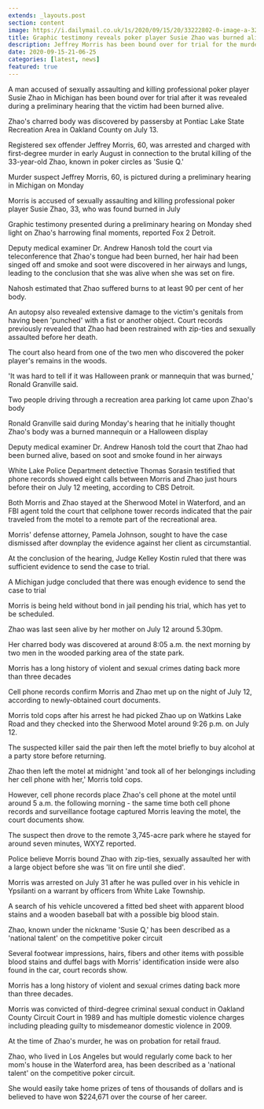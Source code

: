 ```yaml
---
extends: _layouts.post
section: content
image: https://i.dailymail.co.uk/1s/2020/09/15/20/33222802-0-image-a-32_1600198369593.jpg 
title: Graphic testimony reveals poker player Susie Zhao was burned alive after being sexually assaulted 
description: Jeffrey Morris has been bound over for trial for the murder of Susie Zhao, 33, in Michigan, after testimony revealed on Monday that the professional poker player had been burned alive. 
date: 2020-09-15-21-06-25 
categories: [latest, news] 
featured: true 
--- 
```

A man accused of sexually assaulting and killing professional poker player Susie Zhao in Michigan has been bound over for trial after it was revealed during a preliminary hearing that the victim had been burned alive.

Zhao's charred body was discovered by passersby at Pontiac Lake State Recreation Area in Oakland County on July 13.

Registered sex offender Jeffrey Morris, 60, was arrested and charged with first-degree murder in early August in connection to the brutal killing of the 33-year-old Zhao, known in poker circles as 'Susie Q.' 

Murder suspect Jeffrey Morris, 60, is pictured during a preliminary hearing in Michigan on Monday 

Morris is accused of sexually assaulting and killing professional poker player Susie Zhao, 33, who was found burned in July 

Graphic testimony presented during a preliminary hearing on Monday shed light on Zhao's harrowing final moments, reported Fox 2 Detroit. 

Deputy medical examiner Dr. Andrew Hanosh told the court via teleconference that Zhao's tongue had been burned, her hair had been singed off and smoke and soot were discovered in her airways and lungs, leading to the conclusion that she was alive when she was set on fire.

Nahosh estimated that Zhao suffered burns to at least 90 per cent of her body.

An autopsy also revealed extensive damage to the victim's genitals from having been 'punched' with a fist or another object. Court records previously revealed that Zhao had been restrained with zip-ties and sexually assaulted before her death.

The court also heard from one of the two men who discovered the poker player's remains in the woods.

'It was hard to tell if it was Halloween prank or mannequin that was burned,' Ronald Granville said.

Two people driving through a recreation area parking lot came upon Zhao's body

Ronald Granville said during Monday's hearing that he initially thought Zhao's body was a burned mannequin or a Halloween display 

Deputy medical examiner Dr. Andrew Hanosh told the court that Zhao had been burned alive, based on soot and smoke found in her airways 

White Lake Police Department detective Thomas Sorasin testified that phone records showed eight calls between Morris and Zhao just hours before their on July 12 meeting, according to CBS Detroit. 

Both Morris and Zhao stayed at the Sherwood Motel in Waterford, and an FBI agent told the court that cellphone tower records indicated that the pair traveled from the motel to a remote part of the recreational area.

Morris' defense attorney, Pamela Johnson, sought to have the case dismissed after downplay the evidence against her client as circumstantial.

At the conclusion of the hearing, Judge Kelley Kostin ruled that there was sufficient evidence to send the case to trial.

A Michigan judge concluded that there was enough evidence to send the case to trial 

Morris is being held without bond in jail pending his trial, which has yet to be scheduled.  

Zhao was last seen alive by her mother on July 12 around 5.30pm.

Her charred body was discovered at around 8:05 a.m. the next morning by two men in the wooded parking area of the state park.

Morris has a long history of violent and sexual crimes dating back more than three decades

Cell phone records confirm Morris and Zhao met up on the night of July 12, according to newly-obtained court documents.

Morris told cops after his arrest he had picked Zhao up on Watkins Lake Road and they checked into the Sherwood Motel around 9:26 p.m. on July 12.

The suspected killer said the pair then left the motel briefly to buy alcohol at a party store before returning.

Zhao then left the motel at midnight 'and took all of her belongings including her cell phone with her,' Morris told cops.

However, cell phone records place Zhao's cell phone at the motel until around 5 a.m. the following morning - the same time both cell phone records and surveillance footage captured Morris leaving the motel, the court documents show.

The suspect then drove to the remote 3,745-acre park where he stayed for around seven minutes, WXYZ reported.

Police believe Morris bound Zhao with zip-ties, sexually assaulted her with a large object before she was 'lit on fire until she died'.

Morris was arrested on July 31 after he was pulled over in his vehicle in Ypsilanti on a warrant by officers from White Lake Township.

A search of his vehicle uncovered a fitted bed sheet with apparent blood stains and a wooden baseball bat with a possible big blood stain.

Zhao, known under the nickname 'Susie Q,' has been described as a 'national talent' on the competitive poker circuit

Several footwear impressions, hairs, fibers and other items with possible blood stains and duffel bags with Morris' identification inside were also found in the car, court records show.

Morris has a long history of violent and sexual crimes dating back more than three decades.

Morris was convicted of third-degree criminal sexual conduct in Oakland County Circuit Court in 1989 and has multiple domestic violence charges including pleading guilty to misdemeanor domestic violence in 2009.

At the time of Zhao's murder, he was on probation for retail fraud.  

Zhao, who lived in Los Angeles but would regularly come back to her mom's house in the Waterford area, has been described as a 'national talent' on the competitive poker circuit.

She would easily take home prizes of tens of thousands of dollars and is believed to have won $224,671 over the course of her career.

